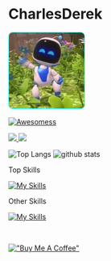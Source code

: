 # CharlesDerek

<p align="left">
	<img alt="Waving Hi" height="150px" style="border-radius:5%;border:1px solid cyan" src="assets/hi.webp" />
</p>

[![Awesomess](https://cdn.rawgit.com/sindresorhus/awesome/d7305f38d29fed78fa85652e3a63e154dd8e8829/media/badge.svg)](https://www.webplicity.co)

<p align="left">
  <a href="https://github.com/CharlesDerek">
    <img height="20" src="https://img.shields.io/github/followers/CharlesDerek?label=follow&logo=github&style=flat" />
  </a>
  <a href="https://www.linkedin.com/in/charlesderek/">
    <img height="20" src="https://img.shields.io/twitter/follow/CharlesDerek?label=LinkedIn&color=blue&style=flat" />
  </a>
</p>

<p align="left">
	<img alt="Top Langs" height="150px" src="https://github-readme-stats.vercel.app/api/top-langs/?username=CharlesDerek&layout=compact&show_icons=true&theme=dark" />
  <img alt="github stats" height="150px" src="https://github-readme-stats.vercel.app/api?username=CharlesDerek&theme=dark&show_icons=ture" />
</p>

<p>Top Skills</p>

[![My Skills](https://skillicons.dev/icons?i=linux,ansible,aws,gcp,docker,kubernetes,golang,react,js,threejs,nodejs,python,java,cpp,nginx)](https://skillicons.dev)

<p>Other Skills</p>

[![My Skills](https://skillicons.dev/icons?i=ruby,rails,mysql,mongodb,rust,dynamodb,azure,cloudflare,jenkins,redux,nextjs,r,flask,django,androidstudio,spring,maven,gradle,kotlin,idea,dart,flutter,scala,php,laravel,c,cs,bash,css,fastapi,firebase,git,github,githubactions,gitlab,html,bootstrap,dotnet,md,sass,babel,coffeescript,redux,codepen,cmake,nextjs,netlify,express,jquery,electron,gulp,fastapi,graphql,redis,jenkins,jest,fediverse,openshift,md,sqlite,postgres,firebase,postman,powershell,raspberrypi,arduino,regex,selenium,cassandra,ts,vercel,vim,vscode,vue,unity,unreal,ipfs,webpack,tensorflow,wasm,solidity,solidjs,webflow,pug,atom,ps,blender,autocad,herokufigma)](https://skillicons.dev)

<br>

[!["Buy Me A Coffee"](https://www.buymeacoffee.com/assets/img/custom_images/orange_img.png)](https://www.buymeacoffee.com/charlesderek)

